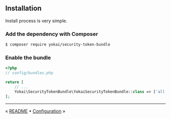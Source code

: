 Installation
------------

Install process is very simple.


### Add the dependency with Composer

```bash
$ composer require yokai/security-token-bundle
```


### Enable the bundle

```php
<?php
// config/bundles.php

return [
    // ...
    Yokai\SecurityTokenBundle\YokaiSecurityTokenBundle::class => ['all' => true],
];
```


---

« [README](../../README.md) • [Configuration](2-configuration.md) »
